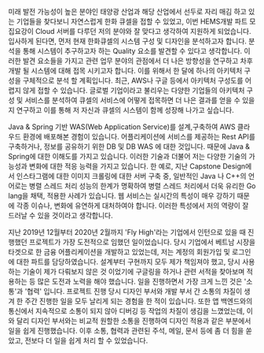 미래 발전 가능성이 높은 분야인 태양광 산업과 해당 산업에서 선두로 자리 매김 하고 있는 기업들을 찾다보니 자연스럽게 한화 큐셀을 접할 수 있었고, 이번 HEMS개발 파트 모집요강이 Cloud 서버를 다루던 저의 분야와 잘 맞다고 생각하여 지원하게 되었습니다. 입사하게 된다면, 먼저 현재 한화큐셀의 시스템 구성 및 디자인을 분석하고자 합니다.  분석을 통해 시스템이 추구하고자 하는 Quality 요소를 발견할 수 있다고 생각합니다. 이러한 발견 요소들을 가지고 관련 업무 분야의 관점에서 더 나은 방향성을 연구하고 차후 개발 될 시스템에 대해 접목 시키고자 합니다. 이를 위해서 한 달에 하나의 아키텍처 구성을 구체적으로 분석 할 계획입니다. 최근, AWS나 구글 등에서 아키텍처 구성도를 어렵지 않게 접할 수 있습니다. 글로벌 기업이라고 불리우는 다양한 기업들의 아키텍처 구성 및 서비스를 분석하여 큐셀의 서비스에 어떻게 접목하면 더 나은 결과를 얻을 수 있을지 연구하고 이를 통해 저 자신과 큐셀의 시스템이 함께 성장해 나가고 싶습니다.





Java & Spring 기반 WAS(Web Application Service)를 설계,구축하여 AWS 클라우드 환경에 배포해본 경험이 있습니다. 어플리케이션에 서비스를 제공하는 Rest API를 구축하거나, 정보를 공유하기 위한 DB 및 DB WAS 에 대한 것입니다. 때문에 Java & Spring에 대한 이해도를 가지고 있습니다. 이러한 기술과 더불어 저는 다양한 기술의 가능성과 변화에 대한 적응 능력을 가지고 있습니다. 한 예로, 지난 Capstone Design에서 인스타그램에 대한 이미지 크롤링에 대한 서버 구축 중, 일반적인 Java 나 C++의 언어로는 병렬 스레드 처리 성능의 한계가 명확하여 병렬 스레드 처리에서 더욱 유리한 Go lang을 채택, 적용한 사례가 있습니다. 웹 서비스는 실시간의 특성이 매우 강하기 때문에 각종 이슈나, 변화에 유연하게 대처하여야 합니다. 이러한 특성에서 저의 역량이 잘 드러날 수 있을 것이라고 생각합니다. 



지난 2019년 12월부터 2020년 2월까지 'Fly High'라는 기업에서 인턴으로 있을 때 진행했던 프로젝트가 가장 도전적으로 임했던 일이었습니다.  당시 기업에서 베트남 시장을 타겟으로 한 금융 어플리케이션을 개발하고 있었는데, 저는 계정의 회원가입 및 로그인에 대한 파트를 담당하였습니다. 설계부터 구현까지 모두 제가 책임져야 했고, 당시 사용하는 기술이 제가 다뤄보지 않은 것 이었기에 구글링을 하거나 관련 서적을 찾아보며 적용하는 등 많은 도전과 노력을 해야 했습니다. 일을 진행하면서 가장 크게 느낀 것은 '소통'과 '협력' 입니다. 프로젝트 진행 당시 디자인 부서와 개발 부서 간 소통의 차질이 생겨 한 주간 진행한 일을 모두 날리게 되는 경험을 한 적이 있습니다. 또한 앱 백엔드와의 통신에서 지속적으로 소통이 되지 않아 디버깅 등 작업의 차질이 생김을 느꼈었는데, 이와 달리 디자인 부서와는 비교적 원할한 소통을 진행하여 디자인 적용과 같은 부분에서 일을 쉽게 진행했습니다. 이후 소통, 협력과 관련된 주석, 메일, 문서 등에 좀 더 힘을 쏟았고, 전보다 더 일을 쉽게 처리 할 수 있었습니다. 